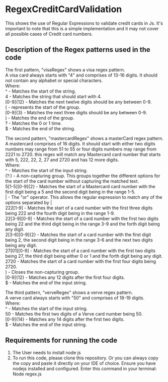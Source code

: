 # RegexCreditCardValidation
This shows the use of Regular Expressions to validate credit cards in Js.
It's important to note that this is a simple implementation and it may not cover all possible cases of Credit card numbers.
 
## Description of the Regex patterns used in the code

The first pattern, "visaRegex" shows a visa regex pattern. <br/>
A visa card always starts with "4" and comprises of 13-16 digits. 
It should not contain any alphabet or special characters. <br/>
Where: <br/>
^ - Matches the start of the string. <br/>
4 - Matches the string that should start with 4. <br/>
[0-9]{12} - Matches the next twelve digits should be any between 0-9. <br/>
( - represents the start of the group. <br/>
[0-9]{3} - Matches the next three digits should be any between 0-9. <br/>
) - Matches the end of the group. <br/>
? - Matches the 0 or 1 time. <br/>
$ - Matches the end of the string. <br/>

The second pattern, "mastercardRegex" shows a masterCard regex pattern. <br/>
A mastercard comprises of 16 digits.
It should start with either two digits numbers may range from 51 to 55 or four digits numbers may range from 2221 to 2720.
this regex will match any Mastercard card number that starts with 5, 222, 22, 2, 27 and 2720 and has 12 more digits. <br/>
Where: <br/>
^ - Matches the start of the input string. <br/>
(?:) - A non-capturing group. This groups together the different options for the start of the card number without capturing the matched text. <br/>
5[1-5][0-9]{2} - Matches the start of a Mastercard card number with the first digit being a 5 and the second digit being in the range 1-5. <br/>
| - The "or" operator. This allows the regular expression to match any of the options separated by | <br/>
222[1-9] - Matches the start of a card number with the first three digits being 222 and the fourth digit being in the range 1-9. <br/>
22[3-9][0-9] - Matches the start of a card number with the first two digits being 22 and the third digit being in the range 3-9 and the forth digit being any digit. <br/>
2[3-6][0-9]{2} - Matches the start of a card number with the first digit being 2, the second digit being in the range 3-6 and the next two digits being any digit. <br/>
27[01][0-9] - Matches the start of a card number with the first two digits being 27, the third digit being either 0 or 1 and the forth digit being any digit. <br/>
2720 - Matches the start of a card number with the first four digits being 2720. <br/>
) - Closes the non-capturing group. <br/>
[0-9]{12} - Matches any 12 digits after the first four digits. <br/>
$ - Matches the end of the input string. <br/>

The third pattern, "verveRegex" shows a verve regex pattern. <br/>
A verve card always starts with "50" and comprises of 18-19 digits. <br/>
Where: <br/>
^ - Matches the start of the input string. <br/>
50 - Matches the first two digits of a Verve card number being 50. <br/>
[0-9]{14} - Matches any 14 digits after the first two digits. <br/>
$ - Matches the end of the input string. <br/>

## Requirements for running the code

1. The User needs to install node js
2. To run this code, please clone this repository. Or you can always copy the copy and paste it directly on your IDE of choice. Ensure you have nodejs installed and configured. Enter this command in your terminal: Node regex.js
